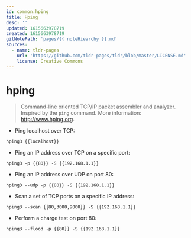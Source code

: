 ```yaml
---
id: common.hping
title: Hping
desc: ''
updated: 1615663978719
created: 1615663978719
gitNotePath: 'pages/{{ noteHiearchy }}.md'
sources:
  - name: tldr-pages
    url: 'https://github.com/tldr-pages/tldr/blob/master/LICENSE.md'
    license: Creative Commons
---
```

# hping

> Command-line oriented TCP/IP packet assembler and analyzer.
> Inspired by the `ping` command.
> More information: <http://www.hping.org>.

- Ping localhost over TCP:

`hping3 {{localhost}}`

- Ping an IP address over TCP on a specific port:

`hping3 -p {{80}} -S {{192.168.1.1}}`

- Ping an IP address over UDP on port 80:

`hping3 --udp -p {{80}} -S {{192.168.1.1}}`

- Scan a set of TCP ports on a specific IP address:

`hping3 --scan {{80,3000,9000}} -S {{192.168.1.1}}`

- Perform a charge test on port 80:

`hping3 --flood -p {{80}} -S {{192.168.1.1}}`

